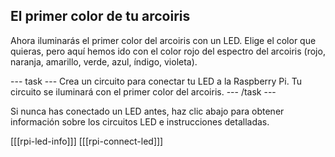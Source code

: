 ## El primer color de tu arcoiris

Ahora iluminarás el primer color del arcoiris con un LED. Elige el color que quieras, pero aquí hemos ido con el color rojo del espectro del arcoiris (rojo, naranja, amarillo, verde, azul, índigo, violeta).

--- task --- Crea un circuito para conectar tu LED a la Raspberry Pi. Tu circuito se iluminará con el primer color del arcoiris. --- /task ---

Si nunca has conectado un LED antes, haz clic abajo para obtener información sobre los circuitos LED e instrucciones detalladas.

[[[rpi-led-info]]] 
[[[rpi-connect-led]]]